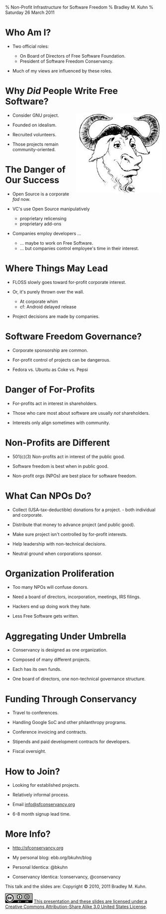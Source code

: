 % Non-Profit Infrastructure for Software Freedom
% Bradley M. Kuhn
% Saturday 26 March 2011

# Who Am I?

+ Two official roles:
    - On Board of Directors of Free Software Foundation.
    - President of Software Freedom Conservancy.

+ Much of my views are influenced by these roles.

# Why *Did* People Write Free Software?

<img src="gnu-head.jpg" align="right" />

+ Consider GNU project.

+ Founded on idealism.

+ Recruited volunteers.

+ Those projects remain community-oriented.

# The Danger of Our Success

+ Open Source is a corporate *fad* now.

+ VC's use Open Source manipulatively
     - proprietary relicensing
     - proprietary add-ons

+ Companies employ developers &hellip;
     - &hellip; maybe to work on Free Software.
     - &hellip; but companies control employee's time in their interest.

# Where Things May Lead

+ FLOSS slowly goes toward for-profit corporate interest.

+ Or, it's purely thrown over the wall.
    - At corporate whim
    - cf: Android delayed release

+ Project decisions are made by companies.

# Software Freedom Governance?

+ Corporate sponsorship are common.

+ For-profit control of projects can be dangerous.

+ Fedora vs. Ubuntu as Coke vs. Pepsi

# Danger of For-Profits

+ For-profits act in interest in shareholders.

+ Those who care most about software are usually *not* shareholders.

+ Interests only align sometimes with community.

# Non-Profits are Different

+ 501(c)(3) Non-profits act in interest of the public good.

+ Software freedom is best when in public good.

+ Non-profit orgs (NPOs) are best place for software freedom.

# What Can NPOs Do?

+ Collect (USA-tax-deductible) donations for a project.
      - both individual and corporate.

+ Distribute that money to advance project (and public good).

+ Make sure project isn't controlled by for-profit interests.

+ Help leadership with non-technical decisions.

+ Neutral ground when corporations sponsor.
 
# Organization Proliferation

+ Too many NPOs will confuse donors.

+ Need a board of directors, incorporation, meetings, IRS filings.

+ Hackers end up doing work they hate.

+ Less Free Software gets written.

# Aggregating Under Umbrella

+ Conservancy is designed as one organization.

+ Composed of many different projects.

+ Each has its own funds.

+ One board of directors, one non-technical governance structure.

# Funding Through Conservancy 

+ Travel to conferences.

+ Handling Google SoC and other philanthropy programs.

+ Conference invoicing and contracts.

+ Stipends and paid development contracts for developers.

+ Fiscal oversight.

# How to Join?

+ Looking for established projects.

+ Relatively informal process.

+ Email info@sfconservancy.org

+ 6-8 month signup lead time.

# More Info?

+ http://sfconservancy.org

+ My personal blog: ebb.org/bkuhn/blog

+ Personal Identica: @bkuhn

+ Conservancy Identica: !conservancy, @conservancy

This talk and the slides are: Copyright &copy; 2010, 2011 Bradley M. Kuhn.

<img src="cc-by-sa-3-0_88x31.png"/>
<a href="http://creativecommons.org/licenses/by-sa/3.0/us/">This presentation and these slides are licensed under a <a href="http://creativecommons.org/licenses/by-sa/3.0/us/">Creative Commons Attribution-Share Alike 3.0 United States License</a>.
